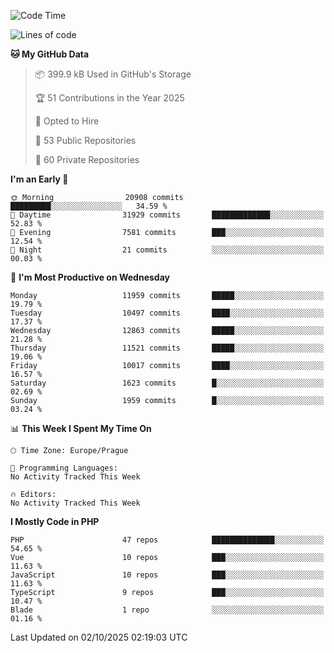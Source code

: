 <!--START_SECTION:waka-->
![Code Time](http://img.shields.io/badge/Code%20Time-1%2C584%20hrs%203%20mins-blue)

![Lines of code](https://img.shields.io/badge/From%20Hello%20World%20I%27ve%20Written-17.2%20million%20lines%20of%20code-blue)

**🐱 My GitHub Data** 

> 📦 399.9 kB Used in GitHub's Storage 
 > 
> 🏆 51 Contributions in the Year 2025
 > 
> 💼 Opted to Hire
 > 
> 📜 53 Public Repositories 
 > 
> 🔑 60 Private Repositories 
 > 
**I'm an Early 🐤** 

```text
🌞 Morning                20908 commits       █████████░░░░░░░░░░░░░░░░   34.59 % 
🌆 Daytime                31929 commits       █████████████░░░░░░░░░░░░   52.83 % 
🌃 Evening                7581 commits        ███░░░░░░░░░░░░░░░░░░░░░░   12.54 % 
🌙 Night                  21 commits          ░░░░░░░░░░░░░░░░░░░░░░░░░   00.03 % 
```
📅 **I'm Most Productive on Wednesday** 

```text
Monday                   11959 commits       █████░░░░░░░░░░░░░░░░░░░░   19.79 % 
Tuesday                  10497 commits       ████░░░░░░░░░░░░░░░░░░░░░   17.37 % 
Wednesday                12863 commits       █████░░░░░░░░░░░░░░░░░░░░   21.28 % 
Thursday                 11521 commits       █████░░░░░░░░░░░░░░░░░░░░   19.06 % 
Friday                   10017 commits       ████░░░░░░░░░░░░░░░░░░░░░   16.57 % 
Saturday                 1623 commits        █░░░░░░░░░░░░░░░░░░░░░░░░   02.69 % 
Sunday                   1959 commits        █░░░░░░░░░░░░░░░░░░░░░░░░   03.24 % 
```


📊 **This Week I Spent My Time On** 

```text
🕑︎ Time Zone: Europe/Prague

💬 Programming Languages: 
No Activity Tracked This Week

🔥 Editors: 
No Activity Tracked This Week
```

**I Mostly Code in PHP** 

```text
PHP                      47 repos            ██████████████░░░░░░░░░░░   54.65 % 
Vue                      10 repos            ███░░░░░░░░░░░░░░░░░░░░░░   11.63 % 
JavaScript               10 repos            ███░░░░░░░░░░░░░░░░░░░░░░   11.63 % 
TypeScript               9 repos             ███░░░░░░░░░░░░░░░░░░░░░░   10.47 % 
Blade                    1 repo              ░░░░░░░░░░░░░░░░░░░░░░░░░   01.16 % 
```




 Last Updated on 02/10/2025 02:19:03 UTC
<!--END_SECTION:waka-->
<!--
**AlexKratky/AlexKratky** is a ✨ _special_ ✨ repository because its `README.md` (this file) appears on your GitHub profile.

Here are some ideas to get you started:

- 🔭 I’m currently working on ...
- 🌱 I’m currently learning ...
- 👯 I’m looking to collaborate on ...
- 🤔 I’m looking for help with ...
- 💬 Ask me about ...
- 📫 How to reach me: ...
- 😄 Pronouns: ...
- ⚡ Fun fact: ...
-->
